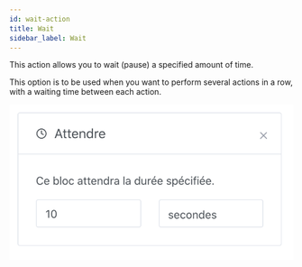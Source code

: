 ```yaml
---
id: wait-action
title: Wait
sidebar_label: Wait
---
```


This action allows you to wait (pause) a specified amount of time.

This option is to be used when you want to perform several actions in a row, with a waiting time between each action.

![Wait](../../static/img/docs/en/scenes/wait-action/wait.png)
